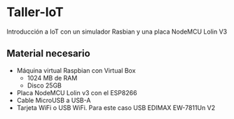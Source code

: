# Taller-IoT
Introducción a IoT con un simulador Rasbian y una placa NodeMCU Lolin V3
## Material necesario
* Máquina virtual Raspbian con Virtual Box
  * 1024 MB de RAM
  * Disco 25GB
* Placa NodeMCU Lolin v3 con el ESP8266
* Cable MicroUSB a USB-A
* Tarjeta WiFi o USB WiFi. Para este caso USB EDIMAX EW-7811Un V2
